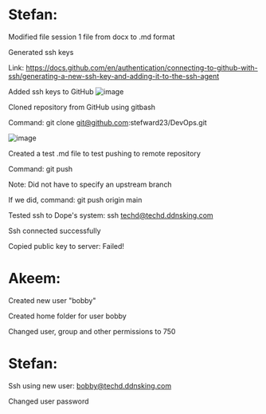 # Stefan:

Modified file session 1 file from docx to .md format

Generated ssh keys

Link: https://docs.github.com/en/authentication/connecting-to-github-with-ssh/generating-a-new-ssh-key-and-adding-it-to-the-ssh-agent

Added ssh keys to GitHub
![image](https://github.com/user-attachments/assets/2dfa4b28-e3a7-4c3c-a611-03f002937288)

Cloned repository from GitHub using gitbash

Command: git clone git@github.com:stefward23/DevOps.git

![image](https://github.com/user-attachments/assets/0c1b4f0d-9c38-4916-ba3f-67f616973a9d)

Created a test .md file to test pushing to remote repository

Command: git push 

Note: Did not have to specify an upstream branch

If we did, command: git push origin main

Tested ssh to Dope's system: ssh techd@techd.ddnsking.com

Ssh connected successfully

Copied public key to server: Failed!

# Akeem:

Created new user "bobby" 

Created home folder for user bobby

Changed user, group and other permissions to 750

# Stefan: 

Ssh using new user: bobby@techd.ddnsking.com

Changed user password

